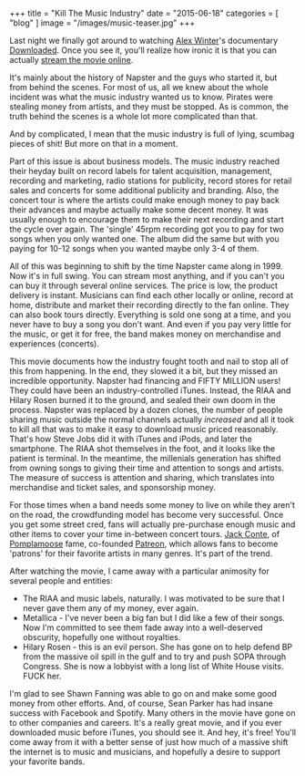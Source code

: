 +++
title = "Kill The Music Industry"
date = "2015-06-18"
categories = [ "blog" ]
image = "/images/music-teaser.jpg"
+++

Last night we finally got around to watching [Alex Winter][2ac8261b]'s documentary [Downloaded](http://downloadedthemovie.com/). Once you see it, you'll realize how ironic it is that you can actually [stream the movie online](http://www.spin.com/2013/09/downloaded-napster-documentary-stream/).

  [2ac8261b]: http://alexwinter.com/ "Yes, That Alex Winter - aka Bill, of Bill and Ted fame!"

It's mainly about the history of Napster and the guys who started it, but from behind the scenes. For most of us, all we knew about the whole incident was what the music industry wanted us to know. Pirates were stealing money from artists, and they must be stopped. As is common, the truth behind the scenes is a whole lot more complicated than that.

And by complicated, I mean that the music industry is full of lying, scumbag pieces of shit! But more on that in a moment.

Part of this issue is about business models. The music industry reached their heyday built on record labels for talent acquisition, management, recording and marketing, radio stations for publicity, record stores for retail sales and concerts for some additional publicity and branding. Also, the concert tour is where the artists could make enough money to pay back their advances and maybe actually make some decent money. It was usually enough to encourage them to make their next recording and start the cycle over again. The 'single' 45rpm recording got you to pay for two songs when you only wanted one. The album did the same but with you paying for 10-12 songs when you wanted maybe only 3-4 of them.

All of this was beginning to shift by the time Napster came along in 1999. Now it's in full swing. You can stream most anything, and if you can't you can buy it through several online services. The price is low, the product delivery is instant. Musicians can find each other locally or online, record at home, distribute and market their recording directly to the fan online. They can also book tours directly. Everything is sold one song at a time, and you never have to buy a song you don't want. And even if you pay very little for the music, or get it for free, the band makes money on merchandise and experiences (concerts).

This movie documents how the industry fought tooth and nail to stop all of this from happening. In the end, they slowed it a bit, but they missed an incredible opportunity. Napster had financing and FIFTY MILLION users! They could have been an industry-controlled iTunes. Instead, the RIAA and Hilary Rosen burned it to the ground, and sealed their own doom in the process. Napster was replaced by a dozen clones, the number of people sharing music outside the normal channels actually *increased* and all it took to kill all that was to make it easy to download music priced reasonably. That's how Steve Jobs did it with iTunes and iPods, and later the smartphone. The RIAA shot themselves in the foot, and it looks like the patient is terminal. In the meantime, the millenials generation has shifted from owning songs to giving their time and attention to songs and artists. The measure of success is attention and sharing, which translates into merchandise and ticket sales, and sponsorship money.

For those times when a band needs some money to live on while they aren't on the road, the crowdfunding model has become very successful. Once you get some street cred, fans will actually pre-purchase enough music and other items to cover your time in-between concert tours. [Jack Conte](https://www.youtube.com/user/jackcontemusic), of [Pomplamoose](http://www.pomplamoose.com/) fame, co-founded [Patreon](https://www.patreon.com/about), which allows fans to become 'patrons' for their favorite artists in many genres. It's part of the trend.

After watching the movie, I came away with a particular animosity for several people and entities:

* The RIAA and music labels, naturally. I was motivated to be sure that I never gave them any of my money, ever again.
* Metallica - I've never been a big fan but I did like a few of their songs. Now I'm committed to see them fade away into a well-deserved obscurity, hopefully one without royalties.
* Hilary Rosen - this is an evil person. She has gone on to help defend BP from the massive oil spill in the gulf and to try and push SOPA through Congress. She is now a lobbyist with a long list of White House visits. FUCK her.

I'm glad to see Shawn Fanning was able to go on and make some good money from other efforts. And, of course, Sean Parker has had insane success with Facebook and Spotify. Many others in the movie have gone on to other companies and careers. It's a really great movie, and if you ever downloaded music before iTunes, you should see it. And hey, it's free! You'll come away from it with a better sense of just how much of a massive shift the internet is to music and musicians, and hopefully a desire to support your favorite bands. 
